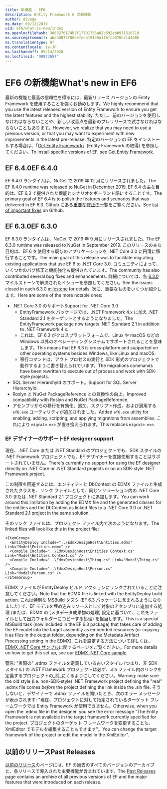 ```yaml
---
title: 新機能 - EF6
description: Entity Framework 6 の新機能
author: divega
ms.date: 09/12/2019
uid: ef6/what-is-new/index
ms.openlocfilehash: 3663276174b7f17701756a82b592ebb971516719
ms.sourcegitcommit: abda0872f86eefeca191a9a11bfca976bc14468b
ms.translationtype: HT
ms.contentlocale: ja-JP
ms.lasthandoff: 09/14/2020
ms.locfileid: "90073657"
---
```

# <a name="whats-new-in-ef6"></a><span data-ttu-id="41e92-103">EF6 の新機能</span><span class="sxs-lookup"><span data-stu-id="41e92-103">What's new in EF6</span></span>

<span data-ttu-id="41e92-104">最新の機能と最高の信頼性を得るには、最新リリース バージョンの Entity Framework を使用することを強くお勧めします。</span><span class="sxs-lookup"><span data-stu-id="41e92-104">We highly recommend that you use the latest released version of Entity Framework to ensure you get the latest features and the highest stability.</span></span>
<span data-ttu-id="41e92-105">ただし、前のバージョンを使用しなければならないことや、新しい改善点を最新のプレリリースで試さなければならないこともあります。</span><span class="sxs-lookup"><span data-stu-id="41e92-105">However, we realize that you may need to use a previous version, or that you may want to experiment with new improvements in the latest pre-release.</span></span>
<span data-ttu-id="41e92-106">特定のバージョンの EF をインストールする場合は、「[Get Entity Framework](xref:ef6/fundamentals/install)」(Entity Framework の取得) を参照してください。</span><span class="sxs-lookup"><span data-stu-id="41e92-106">To install specific versions of EF, see [Get Entity Framework](xref:ef6/fundamentals/install).</span></span>

## <a name="ef-640"></a><span data-ttu-id="41e92-107">EF 6.4.0</span><span class="sxs-lookup"><span data-stu-id="41e92-107">EF 6.4.0</span></span>

<span data-ttu-id="41e92-108">EF 6.4.0 ランタイムは、NuGet で 2019 年 12 月にリリースされました。</span><span class="sxs-lookup"><span data-stu-id="41e92-108">The EF 6.4.0 runtime was released to NuGet in December  2019.</span></span> <span data-ttu-id="41e92-109">EF 6.4 の主な目的は、EF 6.3 で提供された機能とシナリオをポーランド語にすることです。</span><span class="sxs-lookup"><span data-stu-id="41e92-109">The primary goal of EF 6.4 is to polish the features and scenarios that was delivered in EF 6.3.</span></span> <span data-ttu-id="41e92-110">Github にある[重要な修正の一覧](https://github.com/dotnet/ef6/milestone/14?closed=1)をご覧ください。</span><span class="sxs-lookup"><span data-stu-id="41e92-110">See [list of important fixes](https://github.com/dotnet/ef6/milestone/14?closed=1) on Github.</span></span>

## <a name="ef-630"></a><span data-ttu-id="41e92-111">EF 6.3.0</span><span class="sxs-lookup"><span data-stu-id="41e92-111">EF 6.3.0</span></span>

<span data-ttu-id="41e92-112">EF 6.3.0 ランタイムは、NuGet で 2019 年 9 月にリリースされました。</span><span class="sxs-lookup"><span data-stu-id="41e92-112">The EF 6.3.0 runtime was released to NuGet in September 2019.</span></span> <span data-ttu-id="41e92-113">このリリースの主な目的は、EF 6 を使用する既存のアプリケーションを .NET Core 3.0 に円滑に移行することです。</span><span class="sxs-lookup"><span data-stu-id="41e92-113">The main goal of this release was to facilitate migrating existing applications that use EF 6 to .NET Core 3.0.</span></span> <span data-ttu-id="41e92-114">コミュニティによって、いくつかのバグ修正と機能強化も提供されています。</span><span class="sxs-lookup"><span data-stu-id="41e92-114">The community has also contributed several bug fixes and enhancements.</span></span> <span data-ttu-id="41e92-115">詳細については、各 [6.3.0](https://github.com/aspnet/EntityFramework6/milestones?state=closed) マイルストーンで解決されたイシューを参照してください。</span><span class="sxs-lookup"><span data-stu-id="41e92-115">See the issues closed in each 6.3.0 [milestone](https://github.com/aspnet/EntityFramework6/milestones?state=closed) for details.</span></span> <span data-ttu-id="41e92-116">次に、重要なものをいくつか紹介します。</span><span class="sxs-lookup"><span data-stu-id="41e92-116">Here are some of the more notable ones:</span></span>

- <span data-ttu-id="41e92-117">.NET Core 3.0 のサポート</span><span class="sxs-lookup"><span data-stu-id="41e92-117">Support for .NET Core 3.0</span></span>
  - <span data-ttu-id="41e92-118">EntityFramework パッケージでは、.NET Framework 4.x に加え .NET Standard 2.1 をターゲットとするようになりました。</span><span class="sxs-lookup"><span data-stu-id="41e92-118">The EntityFramework package now targets .NET Standard 2.1 in addition to .NET Framework 4.x.</span></span>
  - <span data-ttu-id="41e92-119">これは、EF 6.3 がクロスプラットフォームで、Linux や macOS などの Windows 以外のオペレーティングシステムでサポートされることを意味します。</span><span class="sxs-lookup"><span data-stu-id="41e92-119">This means that EF 6.3 is cross-platform and supported on other operating systems besides Windows, like Linux and macOS.</span></span>
  - <span data-ttu-id="41e92-120">移行コマンドは、アウト プロセスの実行と SDK 形式のプロジェクトで動作するように書き替えられています。</span><span class="sxs-lookup"><span data-stu-id="41e92-120">The migrations commands have been rewritten to execute out of process and work with SDK-style projects.</span></span>
- <span data-ttu-id="41e92-121">SQL Server HierarchyId のサポート。</span><span class="sxs-lookup"><span data-stu-id="41e92-121">Support for SQL Server HierarchyId.</span></span>
- <span data-ttu-id="41e92-122">Roslyn と NuGet PackageReference との互換性の向上。</span><span class="sxs-lookup"><span data-stu-id="41e92-122">Improved compatibility with Roslyn and NuGet PackageReference.</span></span>
- <span data-ttu-id="41e92-123">アセンブリからの移行を有効化、追加、スクリプト作成、および適用する `ef6.exe` ユーティリティが追加されました。</span><span class="sxs-lookup"><span data-stu-id="41e92-123">Added `ef6.exe` utility for enabling, adding, scripting, and applying migrations from assemblies.</span></span> <span data-ttu-id="41e92-124">これにより `migrate.exe` が置き換えられます。</span><span class="sxs-lookup"><span data-stu-id="41e92-124">This replaces `migrate.exe`.</span></span>

### <a name="ef-designer-support"></a><span data-ttu-id="41e92-125">EF デザイナーのサポート</span><span class="sxs-lookup"><span data-stu-id="41e92-125">EF designer support</span></span>

<span data-ttu-id="41e92-126">現在、.NET Core または .NET Standard のプロジェクトでも、SDK スタイルの .NET Framework プロジェクトでも、EF デザイナーを直接使用することはサポートされていません。</span><span class="sxs-lookup"><span data-stu-id="41e92-126">There's currently no support for using the EF designer directly on .NET Core or .NET Standard projects or on an SDK-style .NET Framework project.</span></span> 

<span data-ttu-id="41e92-127">この制限を回避するには、エンティティと DbContext の EDMX ファイルと生成されたクラスを、リンク ファイルとして、同じソリューション内の .NET Core 3.0 または .NET Standard 2.1 プロジェクトに追加します。</span><span class="sxs-lookup"><span data-stu-id="41e92-127">You can work around this limitation by adding the EDMX file and the generated classes for the entities and the DbContext as linked files to a .NET Core 3.0 or .NET Standard 2.1 project in the same solution.</span></span>

<span data-ttu-id="41e92-128">そのリンク ファイルは、プロジェクト ファイル内で次のようになります。</span><span class="sxs-lookup"><span data-stu-id="41e92-128">The linked files will look like this in the project file:</span></span>

``` csproj 
<ItemGroup>
  <EntityDeploy Include="..\EdmxDesignHost\Entities.edmx" Link="Model\Entities.edmx" />
  <Compile Include="..\EdmxDesignHost\Entities.Context.cs" Link="Model\Entities.Context.cs" />
  <Compile Include="..\EdmxDesignHost\Thing.cs" Link="Model\Thing.cs" />
  <Compile Include="..\EdmxDesignHost\Person.cs" Link="Model\Person.cs" />
</ItemGroup>
```

<span data-ttu-id="41e92-129">EDMX ファイルが EntityDeploy ビルド アクションにリンクされていることに注意してください。</span><span class="sxs-lookup"><span data-stu-id="41e92-129">Note that the EDMX file is linked with the EntityDeploy build action.</span></span> <span data-ttu-id="41e92-130">これは特別な MSBuild タスク (EF 6.3 パッケージに含まれるようになりました) で、EF モデルを埋め込みリソースとして対象のアセンブリに追加する処理 (または、EDMX の [メタデータ成果物の処理] 設定に基づいて、これをファイルとして出力フォルダーにコピーする処理) を担当します。</span><span class="sxs-lookup"><span data-stu-id="41e92-130">This is a special MSBuild task (now included in the EF 6.3 package) that takes care of adding the EF model into the target assembly as embedded resources (or copying it as files in the output folder, depending on the Metadata Artifact Processing setting in the EDMX).</span></span> <span data-ttu-id="41e92-131">これを設定する方法について詳しくは、[EDMX .NET Core サンプル](https://aka.ms/EdmxDotNetCoreSample)に関するページをご覧ください。</span><span class="sxs-lookup"><span data-stu-id="41e92-131">For more details on how to get this set up, see our [EDMX .NET Core sample](https://aka.ms/EdmxDotNetCoreSample).</span></span>

<span data-ttu-id="41e92-132">警告: "実際の" .edmx ファイルを定義している古いスタイル (つまり、非 SDK スタイル) の .NET Framework プロジェクトは必ず、.sln ファイル内のリンクを定義するプロジェクトの_前_にくるようにしてください。</span><span class="sxs-lookup"><span data-stu-id="41e92-132">Warning: make sure the old style (i.e. non-SDK-style) .NET Framework project defining the "real" .edmx file comes _before_ the project defining the link inside the .sln file.</span></span> <span data-ttu-id="41e92-133">そうしないと、デザイナーで .edmx ファイルを開いたとき、次のエラー メッセージが表示されます: "現在、プロジェクトに対して指定されているターゲット フレームワークでは Entity Framework が使用できません。</span><span class="sxs-lookup"><span data-stu-id="41e92-133">Otherwise, when you open the .edmx file in the designer, you see the error message "The Entity Framework is not available in the target framework currently specified for the project.</span></span> <span data-ttu-id="41e92-134">プロジェクトのターゲット フレームワークを変更することも、XmlEditor でモデルを編集することもできます"。</span><span class="sxs-lookup"><span data-stu-id="41e92-134">You can change the target framework of the project or edit the model in the XmlEditor".</span></span>

## <a name="past-releases"></a><span data-ttu-id="41e92-135">以前のリリース</span><span class="sxs-lookup"><span data-stu-id="41e92-135">Past Releases</span></span>

<span data-ttu-id="41e92-136">[以前のリリース](xref:ef6/what-is-new/past-releases)のページには、EF の過去のすべてのバージョンのアーカイブと、各リリースで導入された主要機能が含まれています。</span><span class="sxs-lookup"><span data-stu-id="41e92-136">The [Past Releases](xref:ef6/what-is-new/past-releases) page contains an archive of all previous versions of EF and the major features that were introduced on each release.</span></span>
